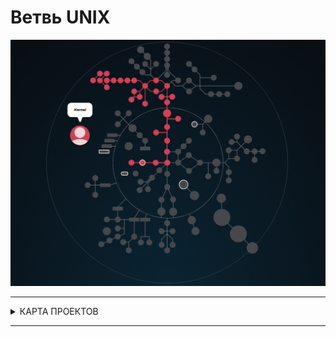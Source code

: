# Ветвь UNIX  #


![unix branch contain kernel, network, virus, security](./unix_branch.gif)

---

<details>
<summary> КАРТА ПРОЕКТОВ </summary>
![map Holy_Graph](../Holy_Graph.png)
</details>

---


